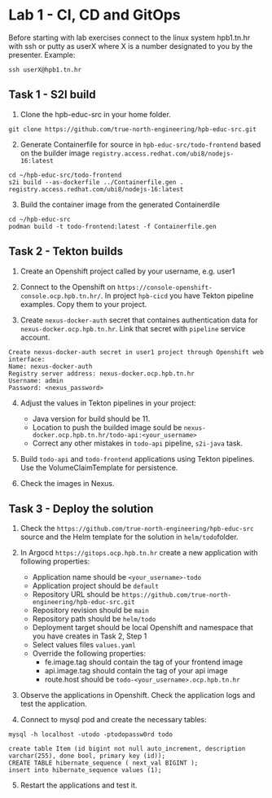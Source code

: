 # Lab 1 - CI, CD and GitOps

Before starting with lab exercises connect to the linux system hpb1.tn.hr with ssh or putty as userX where X is a number designated to you by the presenter.
Example:

```ssh userX@hpb1.tn.hr```

## Task 1 - S2I build

1. Clone the hpb-educ-src in your home folder.

```git clone https://github.com/true-north-engineering/hpb-educ-src.git```

2. Generate Containerfile for source in ```hpb-educ-src/todo-frontend``` based on the builder image ```registry.access.redhat.com/ubi8/nodejs-16:latest```

```
cd ~/hpb-educ-src/todo-frontend
s2i build --as-dockerfile ../Containerfile.gen . registry.access.redhat.com/ubi8/nodejs-16:latest
```

3. Build the container image from the generated Containerdile

```
cd ~/hpb-educ-src
podman build -t todo-frontend:latest -f Containerfile.gen
```

## Task 2 - Tekton builds

1. Create an Openshift project called by your username, e.g. user1

2. Connect to the Openshift on ```https://console-openshift-console.ocp.hpb.tn.hr/```. In project ```hpb-cicd``` you have Tekton pipeline examples. Copy them to your project.

3. Create ```nexus-docker-auth``` secret that containes authentication data for ```nexus-docker.ocp.hpb.tn.hr```. Link that secret with ```pipeline``` service account.

```
Create nexus-docker-auth secret in user1 project through Openshift web interface:
Name: nexus-docker-auth
Registry server address: nexus-docker.ocp.hpb.tn.hr
Username: admin
Password: <nexus_password>
```

4. Adjust the values in Tekton pipelines in your project:
    * Java version for build should be 11.
    * Location to push the builded image sould be ```nexus-docker.ocp.hpb.tn.hr/todo-api:<your_username>```
    * Correct any other mistakes in ```todo-api``` pipeline, ```s2i-java``` task.

5. Build ```todo-api``` and ```todo-frontend``` applications using Tekton pipelines. Use the VolumeClaimTemplate for persistence.

6. Check the images in Nexus.

## Task 3 - Deploy the solution

1. Check the ```https://github.com/true-north-engineering/hpb-educ-src``` source and the Helm template for the solution in ```helm/todo```folder.

2. In Argocd ```https://gitops.ocp.hpb.tn.hr``` create a new application with following properties:
    * Application name should be ```<your_username>-todo```
    * Application project should be ```default```
    * Repository URL should be ```https://github.com/true-north-engineering/hpb-educ-src.git```
    * Repository revision should be ```main```
    * Repository path should be ```helm/todo```
    * Deployment target should be local Openshift and namespace that you have creates in Task 2, Step 1
    * Select values files ```values.yaml```
    * Override the following properties:
        * fe.image.tag should contain the tag of your frontend image
        * api.image.tag should contain the tag of your api image
        * route.host should be ```todo-<your_username>.ocp.hpb.tn.hr```

3. Observe the applications in Openshift. Check the application logs and test the application.

4. Connect to mysql pod and create the necessary tables:

```
mysql -h localhost -utodo -ptodopassw0rd todo

create table Item (id bigint not null auto_increment, description varchar(255), done bool, primary key (id));
CREATE TABLE hibernate_sequence ( next_val BIGINT );
insert into hibernate_sequence values (1);
```

5. Restart the applications and test it.